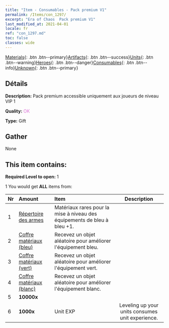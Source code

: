```yaml
---
title: "Item - Consumables - Pack premium V1"
permalink: /Items/con_1297/
excerpt: "Era of Chaos  Pack premium V1"
last_modified_at: 2021-04-01
locale: fr
ref: "con_1297.md"
toc: false
classes: wide
---
```

 [Materials](/fr/Items/){: .btn .btn--primary}[Artifacts](/fr/Items/Artifacts/){: .btn .btn--success}[Units](/fr/Items/Units/){: .btn .btn--warning}[Heroes](/fr/Items/Heroes/){: .btn .btn--danger}[Consumables](/fr/Items/Consumables/){: .btn .btn--info}[Unknown](/fr/Items/Unknown/){: .btn .btn--primary}

## Détails
 **Description:** Pack premium accessible uniquement aux joueurs de niveau VIP 1

 **Quality:** <span style="color: #DA70D6">OK</span>

 **Type:** Gift

## Gather

  None

## This item contains:

 **Required Level to open:** 1

 1 You would get **ALL** items  from:

  | Nr | Amount |     Item    | Description |
  |:---|:-------|:------------|:-----------:|
  | 1 | [Répertoire des armes](/fr/Items/mat_18/) | Matériaux rares pour la mise à niveau des équipements de bleu à bleu +1. | 
  | 2 | [Coffre matériaux (bleu)](/fr/Items/con_1256/) | Recevez un objet aléatoire pour améliorer l'équipement bleu. | 
  | 3 | [Coffre matériaux (vert)](/fr/Items/con_1255/) | Recevez un objet aléatoire pour améliorer l'équipement vert. | 
  | 4 | [Coffre matériaux (blanc)](/fr/Items/con_1254/) | Recevez un objet aléatoire pour améliorer l'équipement blanc. | 
  | 5 |  **10000x** | <i class="fas fa-coins"/> |  | 
  | 6 |  **1000x** | Unit EXP | Leveling up your units consumes unit experience.  | 
